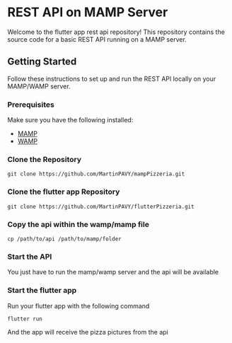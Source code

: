 # REST API on MAMP Server

Welcome to the flutter app rest api repository! This repository contains the source code for a basic REST API running on
a MAMP server.

## Getting Started

Follow these instructions to set up and run the REST API locally on your MAMP/WAMP server.

### Prerequisites

Make sure you have the following installed:

- [MAMP](https://www.mamp.info/)
- [WAMP](https://www.wampserver.com)

### Clone the Repository

```
git clone https://github.com/MartinPAVY/mampPizzeria.git
```

### Clone the flutter app Repository

```
git clone https://github.com/MartinPAVY/flutterPizzeria.git
```

### Copy the api within the wamp/mamp file

```
cp /path/to/api /path/to/mamp/folder
```

### Start the API

You just have to run the mamp/wamp server and the api will be available

### Start the flutter app

Run your flutter app with the following command

```
flutter run
```

And the app will receive the pizza pictures from the api